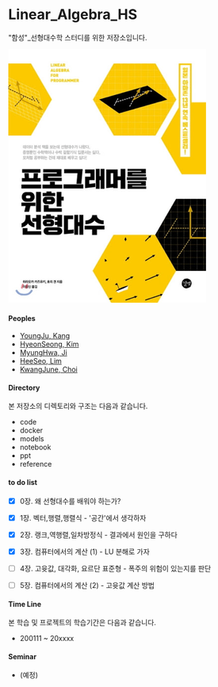 # Linear_Algebra_HS
"함성"_선형대수학 스터디를 위한 저장소입니다.



![프로그래머를 위한 선형대수](./reference/unnamed.jpg)



#### Peoples
+ [YoungJu, Kang](https://github.com/kyj0920)
+ [HyeonSeong, Kim](https://github.com/khs070911)
+ [MyungHwa, Ji](https://github.com/star6973)
+ [HeeSeo, Lim](https://github.com/limhs1)
+ [KwangJune, Choi](https://github.com/kwangjunechoi7)


#### Directory
본 저장소의 디렉토리와 구조는 다음과 같습니다.
- code
- docker
- models
- notebook
- ppt
- reference


#### to do list
- [x] 0장. 왜 선형대수를 배워야 하는가?
- [x] 1장. 벡터,행렬,행렬식 - '공간'에서 생각하자
- [x] 2장. 랭크,역행렬,일차방정식 - 결과에서 원인을 구하다
- [x] 3장. 컴퓨터에서의 계산 (1) - LU 분해로 가자
- [ ] 4장. 고윳값, 대각화, 요르단 표준형 - 폭주의 위험이 있는지를 판단
- [ ] 5장. 컴퓨터에서의 계산 (2) - 고윳값 계산 방법


#### Time Line
본 학습 및 프로젝트의 학습기간은 다음과 같습니다.
  - 200111 ~ 20xxxx


#### Seminar
- (예정)
